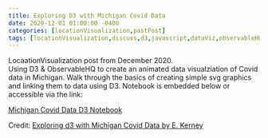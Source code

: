 ```yaml
---
title: Exploring D3 with Michigan Covid Data
date: 2020-12-01 01:00:00 -0400
categories: [locationVisualization,pastPost]
tags: [locationVisualization,discuss,d3,javascript,dataViz,observableHQ,covid,data,svg]
---
```

LocaationVisualization post from December 2020.   
Using D3 & ObservableHQ to create an animated data visualziation of Covid data in Michigan.  Walk through the basics of creating simple svg graphics and linking them to data using D3.  Notebook is embedded below or accessible via the link:
    
[Michigan Covid Data D3 Notebook](https://observablehq.com/@location-artistry/michigan-covid-d3)

<div id="observablehq-61796a2e"></div>
<p>Credit: <a href="https://observablehq.com/@location-artistry/michigan-covid-d3">Exploring d3 with Michigan Covid Data by E. Kerney</a></p>

<script type="module">
import {Runtime, Inspector} from "https://cdn.jsdelivr.net/npm/@observablehq/runtime@4/dist/runtime.js";
import define from "https://api.observablehq.com/@location-artistry/michigan-covid-d3.js?v=3";
new Runtime().module(define, Inspector.into("#observablehq-61796a2e"));
</script>
